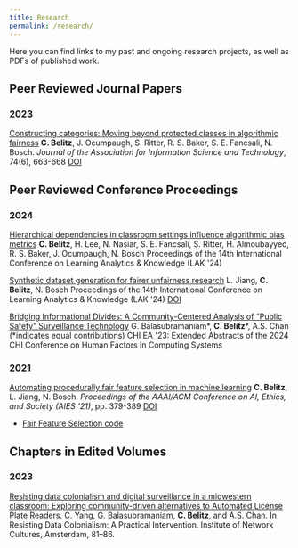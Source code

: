 ```yaml
---
title: Research
permalink: /research/
---
```

Here you can find links to my past and ongoing research projects, as well as PDFs of published work.

## Peer Reviewed Journal Papers
### 2023
[Constructing categories: Moving beyond protected classes in algorithmic fairness](/assets/papers/belitz-2023-constructing-categories.pdf)
**C. Belitz**, J. Ocumpaugh, S. Ritter, R. S. Baker, S. E. Fancsali, N. Bosch.
_Journal of the Association for Information Science and Technology_, 74(6), 663-668 [DOI](https://asistdl.onlinelibrary.wiley.com/doi/10.1002/asi.24643)

## Peer Reviewed Conference Proceedings
### 2024
[Hierarchical dependencies in classroom settings influence algorithmic bias metrics](/assets/papers/belitz-inpress-HJENZKMQ.pdf)
**C. Belitz**, H. Lee, N. Nasiar, S. E. Fancsali, S. Ritter, H. Almoubayyed, R. S. Baker, J. Ocumpaugh, N. Bosch
Proceedings of the 14th International Conference on Learning Analytics & Knowledge (LAK '24)

[Synthetic dataset generation for fairer unfairness research](/assets/papers/jiang-inpress-MV95QAR8.pdf)
L. Jiang, **C. Belitz**, N. Bosch
Proceedings of the 14th International Conference on Learning Analytics & Knowledge (LAK '24) [DOI](https://doi.org/10.1145/3636555.3636868) 

[Bridging Informational Divides: A Community-Centered Analysis of “Public
Safety” Surveillance Technology](/assets/papers/alt-chi-24-in-press.pdf)
G. Balasubramaniam\*, **C. Belitz**\*, A.S. Chan (*indicates equal contributions)
CHI EA '23: Extended Abstracts of the 2024 CHI Conference on Human Factors in Computing Systems

### 2021
[Automating procedurally fair feature selection in machine learning](/assets/papers/belitz-2021-fair-feature-selection.pdf)
**C. Belitz**, L. Jiang, N. Bosch.
_Proceedings of the AAAI/ACM Conference on AI, Ethics, and Society (AIES '21)_, pp. 379-389 [DOI](https://dl.acm.org/doi/10.1145/3461702.3462585)

- [Fair Feature Selection code](https://github.com/pnb/fairfs)


## Chapters in Edited Volumes
### 2023
[Resisting data colonialism and digital surveillance in a midwestern classroom: Exploring community-driven alternatives to Automated License Plate Readers.](/assets/papers/ResistingDataColonialism_story7.pdf)
C. Yang, G. Balasubramaniam, **C. Belitz**, and A.S. Chan.
In Resisting Data Colonialism: A Practical Intervention. Institute of Network Cultures, Amsterdam, 81–86.
